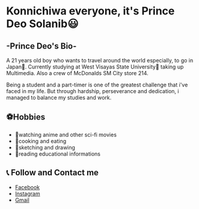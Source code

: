 # Konnichiwa everyone, it's Prince Deo Solanib:smiley:
## **-Prince Deo's Bio-**
  A 21 years old boy who wants to travel around the world especially, to go in Japan:mount_fuji:. Currently studying  at West Visayas State University:school: taking up Multimedia. Also a crew of McDonalds SM City store 214.
  
  Being a student and a part-timer is one of the greatest challenge that i've faced in my life. But through hardship, perseverance and dedication, i managed to balance my studies and work.
  
  ## **:soccer:Hobbies** 
  - :movie_camera:watching anime and other sci-fi movies
  - :fries:cooking and eating
  - :pencil:sketching and drawing
  - :book:reading educational informations
  
 ## **:telephone_receiver: Follow and Contact me**
 - [Facebook](https://web.facebook.com/princedeo.solanib)
 - [Instagram](https://www.instagram.com/prince_tekumo/?hl=en)
 - [Gmail](https://mail.google.com/mail/u/3/#inbox)
